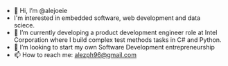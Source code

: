 - 👋 Hi, I’m @alejoeie
- I'm interested in embedded software, web development and data sciece.
- 🌱 I’m currently developing a product development engineer role at Intel Corporation where I build complex test methods tasks in C# and Python.
- 💞️ I’m looking to start my own Software Development entrepreneurship 
- 📫 How to reach me: alezph96@gmail.com

<!---
alejoeie/alejoeie is a ✨ special ✨ repository because its `README.md` (this file) appears on your GitHub profile.
You can click the Preview link to take a look at your changes.
--->
